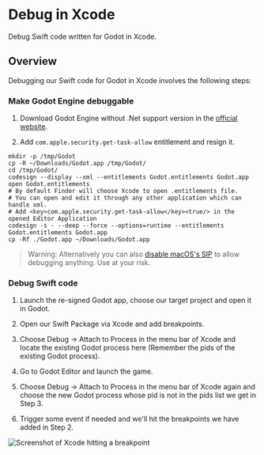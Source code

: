 # Debug in Xcode

Debug Swift code written for Godot in Xcode.

## Overview

Debugging our Swift code for Godot in Xcode involves the following steps:

### Make Godot Engine debuggable

1. Download Godot Engine without .Net support version in the [official website](https://godotengine.org/download/macos/).

2. Add `com.apple.security.get-task-allow` entitlement and resign it.

```shell
mkdir -p /tmp/Godot
cp -R ~/Downloads/Godot.app /tmp/Godot/
cd /tmp/Godot/
codesign --display --xml --entitlements Godot.entitlements Godot.app
open Godot.entitlements 
# By default Finder will choose Xcode to open .entitlements file.
# You can open and edit it through any other application which can handle xml.
# Add <key>com.apple.security.get-task-allow</key><true/> in the opened Editor Application
codesign -s - --deep --force --options=runtime --entitlements Godot.entitlements Godot.app
cp -Rf ./Godot.app ~/Downloads/Godot.app
```

> Warning:
> Alternatively you can also [disable macOS's SIP](https://developer.apple.com/documentation/security/disabling_and_enabling_system_integrity_protection) to allow debugging anything. Use at your risk.

### Debug Swift code

1. Launch the re-signed Godot app, choose our target project and open it in Godot.

2. Open our Swift Package via Xcode and add breakpoints.

3. Choose Debug -> Attach to Process in the menu bar of Xcode and locate the existing Godot process here (Remember the pids of the existing Godot process).

4. Go to Godot Editor and launch the game.

5. Choose Debug -> Attach to Process in the menu bar of Xcode again and choose the new Godot process whose pid is not in the pids list we get in Step 3.

6. Trigger some event if needed and we'll hit the breakpoints we have added in Step 2.

![Screenshot of Xcode hitting a breakpoint](debug.png)
